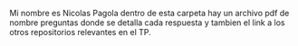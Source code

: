 Mi nombre es Nicolas Pagola dentro de esta carpeta hay un archivo pdf de nombre preguntas donde se detalla cada respuesta y tambien el link a los otros repositorios relevantes en el TP.